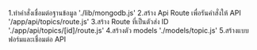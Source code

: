 1.ทำคำสั่งเชื่อมต่อฐานข้อมูล './lib/mongodb.js'
2.สร้าง Api Route เพื่อรันคำสั่งให้ API '/app/api/topics/route.js'
3.สร้าง Route ที่เป็นตัวส่ง ID './app/api/topics/[id]/route.js'
4.สร้างตัว models './models/topic.js'
5.สร้างแบบฟอร์มและเชื่อมต่อ API 